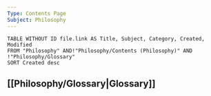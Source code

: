 ```yaml
---
Type: Contents Page
Subject: Philosophy
---
```


```dataview
TABLE WITHOUT ID file.link AS Title, Subject, Category, Created, Modified
FROM "Philosophy" AND!"Philosophy/Contents (Philosophy)" AND !"Philosophy/Glossary"
SORT Created desc

```

## [[Philosophy/Glossary|Glossary]]
